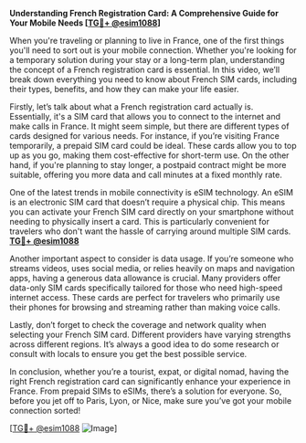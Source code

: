 **Understanding French Registration Card: A Comprehensive Guide for Your Mobile Needs [[TG💪+ @esim1088](https://t.me/s/esim1088)]**

When you're traveling or planning to live in France, one of the first things you'll need to sort out is your mobile connection. Whether you're looking for a temporary solution during your stay or a long-term plan, understanding the concept of a French registration card is essential. In this video, we’ll break down everything you need to know about French SIM cards, including their types, benefits, and how they can make your life easier.

Firstly, let’s talk about what a French registration card actually is. Essentially, it's a SIM card that allows you to connect to the internet and make calls in France. It might seem simple, but there are different types of cards designed for various needs. For instance, if you’re visiting France temporarily, a prepaid SIM card could be ideal. These cards allow you to top up as you go, making them cost-effective for short-term use. On the other hand, if you're planning to stay longer, a postpaid contract might be more suitable, offering you more data and call minutes at a fixed monthly rate.

One of the latest trends in mobile connectivity is eSIM technology. An eSIM is an electronic SIM card that doesn’t require a physical chip. This means you can activate your French SIM card directly on your smartphone without needing to physically insert a card. This is particularly convenient for travelers who don't want the hassle of carrying around multiple SIM cards. **[TG💪+ @esim1088](https://t.me/s/esim1088)**

Another important aspect to consider is data usage. If you’re someone who streams videos, uses social media, or relies heavily on maps and navigation apps, having a generous data allowance is crucial. Many providers offer data-only SIM cards specifically tailored for those who need high-speed internet access. These cards are perfect for travelers who primarily use their phones for browsing and streaming rather than making voice calls.

Lastly, don’t forget to check the coverage and network quality when selecting your French SIM card. Different providers have varying strengths across different regions. It’s always a good idea to do some research or consult with locals to ensure you get the best possible service.

In conclusion, whether you’re a tourist, expat, or digital nomad, having the right French registration card can significantly enhance your experience in France. From prepaid SIMs to eSIMs, there’s a solution for everyone. So, before you jet off to Paris, Lyon, or Nice, make sure you’ve got your mobile connection sorted! 

[[TG💪+ @esim1088](https://t.me/s/esim1088) ![Image](https://i.postimg.cc/Y0z9fWf4/image.png)]